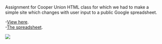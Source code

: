 Assignment for Cooper Union HTML class for which we had to make a simple site which changes with user input to a public Google spreadsheet.

-<a href="http://www.brenthildebrand.com/stripey/stripey.html">View here</a>.<br>
-<a href="https://docs.google.com/spreadsheets/d/1Rdq5Kra6xrKIp6scSa5f8QQ8_rAoY7NItlNkBNze1Wc/edit#gid=0">The spreadsheet</a>.

<img src="http://www.brenthildebrand.com/stripey/sample.png">
